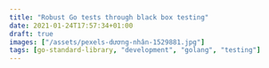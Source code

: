 ```yaml
---
title: "Robust Go tests through black box testing"
date: 2021-01-24T17:57:34+01:00
draft: true
images: ["/assets/pexels-dương-nhân-1529881.jpg"]
tags: [go-standard-library, "development", "golang", "testing"]
---
```


